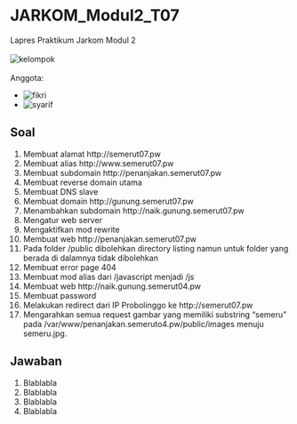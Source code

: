 # JARKOM_Modul2_T07
Lapres Praktikum Jarkom Modul 2<br />
<br />
![kelompok](https://img.shields.io/badge/Kelompok-T07-00a69a)<br />
<br />
Anggota:<br />
- ![fikri](https://img.shields.io/badge/Fikri%20Haykal-05311840000006-blueviolet)<br />
- ![syarif](https://img.shields.io/badge/Fancista%20Syarif%20H.-05311840000027-blueviolet)<br />

## Soal
<ol>
  <li>Membuat alamat http://semerut07.pw </li>
  <li>Membuat alias http://www.semerut07.pw </li>
  <li>Membuat subdomain http://penanjakan.semerut07.pw </li>
  <li>Membuat reverse domain utama</li>
  <li>Membuat DNS slave</li>
  <li>Membuat domain http://gunung.semerut07.pw </li>
  <li>Menambahkan subdomain http://naik.gunung.semerut07.pw </li>
  <li>Mengatur web server</li>
  <li>Mengaktifkan mod rewrite</li>
  <li>Membuat web http://penanjakan.semerut07.pw </li>
  <li>Pada folder /public dibolehkan directory listing namun untuk folder yang berada di dalamnya tidak dibolehkan</li>
  <li>Membuat error page 404</li>
  <li>Membuat mod alias dari /javascript menjadi /js </li>
  <li>Membuat web http://naik.gunung.semerut04.pw </li>
  <li>Membuat password</li>
  <li>Melakukan redirect dari IP Probolinggo ke http://semerut07.pw </li>
  <li>Mengarahkan semua request gambar yang memiliki substring “semeru” pada /var/www/penanjakan.semeruto4.pw/public/images menuju semeru.jpg.
    
</ol>

## Jawaban
<ol>
 <li>Blablabla</li>
 <li>Blablabla</li>
 <li>Blablabla</li>
 <li>Blablabla</li>
  
</ol>
